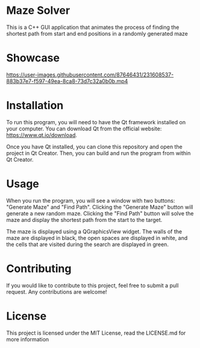 # Maze Solver

This is a C++ GUI application that animates the process of finding the shortest path from start and end positions in a randomly generated maze

# Showcase

https://user-images.githubusercontent.com/87646431/231608537-883b37e7-f597-49ea-8ca8-73d7c32a0b0b.mp4

# Installation

To run this program, you will need to have the Qt framework installed on your computer. You can download Qt from the official website: https://www.qt.io/download.

Once you have Qt installed, you can clone this repository and open the project in Qt Creator. Then, you can build and run the program from within Qt Creator.

# Usage

When you run the program, you will see a window with two buttons: "Generate Maze" and "Find Path". Clicking the "Generate Maze" button will generate a new random maze. Clicking the "Find Path" button will solve the maze and display the shortest path from the start to the target.

The maze is displayed using a QGraphicsView widget. The walls of the maze are displayed in black, the open spaces are displayed in white, and the cells that are visited during the search are displayed in green.

# Contributing

If you would like to contribute to this project, feel free to submit a pull request. Any contributions are welcome!

# License

This project is licensed under the MIT License, read the LICENSE.md for more information
